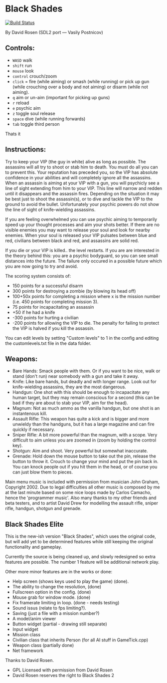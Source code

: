 # Black Shades
[![Build Status](https://travis-ci.com/shamazmazum/blackshades.svg?branch=master)](https://travis-ci.com/shamazmazum/blackshades)

By David Rosen (SDL2 port — Vasily Postnicov)

## Controls:

* `WASD` walk
* `shift` run
* `mouse` look
* `control` crouch/zoom
* `click` = fire (while aiming) or smash (while running) or pick up gun
  (while crouching over a body and not aiming) or disarm (while not
  aiming).
* `q` aim or un-aim (important for picking up guns)
* `r` reload
* `e` psychic aim
* `z` toggle soul release
* `space` dive (while running forwards)
* `tab` toggle third person

Thats it

## Instructions:
Try to keep your VIP (the guy in white) alive as long as possible. The
assassins will all try to shoot or stab him to death. You must do all
you can to prevent this. Your reputation has preceded you, so the VIP
has absolute confidence in your abilities and will completely ignore
all the assassins. When an assassin is aiming at your VIP with a gun,
you will psychicly see a line of sight extending from him to your
VIP. This line will narrow and redden until it disappears and the
assassin fires. Depending on the situation it may be best just to
shoot the assassin(s), or to dive and tackle the VIP to the ground to
avoid the bullet. Unfortunately your psychic powers do not show the
line of sight of knife-wielding assassins.

If you are feeling overwhelmed you can use psychic aiming to
temporarily speed up your thought processes and aim your shots
better. If there are no visible enemies you may want to release your
soul and look for nearby enemies. When your soul is released your VIP
pulsates between blue and red, civilians between black and red, and
assassins are solid red.

If you die or your VIP is killed.. the level restarts. If you are are
interested in the theory behind this: you are a psychic bodyguard, so
you can see small distances into the future. The failure only occured
in a possible future which you are now going to try and avoid. 

The scoring system consists of: 
* 150 points for a successful disarm
* 300 points for destroying a zombie (by blowing its head off)
* 100+50x points for completing a mission where x is the mission
  number (i.e. 450 points for completing mission 3).
* 75 points for incapacitating an assassin
* +50 if he had a knife
* -300 points for hurting a civilian
* -200 points for allowing the VIP to die. The penalty for failing to
  protect the VIP is halved if you kill the assassin. 

You can edit levels by setting "Custom levels" to 1 in the config and
editing the customlevels.txt file in the data folder.

## Weapons:

* Bare Hands: Smack people with them. Or if you want to be nice, walk
  or stand (don't run) near somebody with a gun and take it away.
* Knife: Like bare hands, but deadly and with longer range. Look out
  for knife-wielding assassins, they are the most dangerous.
* Handgun: One shot with this should be enough to incapacitate any
  human target, but they may remain conscious for a second (this can
  be bad if they are about to stab your VIP, aim for the head).
* Magnum:  Not as much ammo as the vanilla handgun, but one shot is an
  instantenous kill.
* Assault Rifle: This weapon has quite a kick and is bigger and more
  unwieldy than the handguns, but it has a large magazine and can fire
  quickly if necessary.
* Sniper Rifle: A bit more powerful than the magnum, with a
  scope. Very difficult to aim unless you are zoomed in (zoom by
  holding the control key).
* Shotgun: Aim and shoot. Very powerful but somewhat inaccurate.
* Grenade: Hold down the mouse button to take out the pin, release the
  button to throw it. Crouch to change your mind and put the pin back
  in. You can knock people out if you hit them in the head, or  of
  course you can just blow them to pieces.

Main menu music is included with permission from musician John Graham,
Copyright 2002. Due to legal difficulties all other music is composed
by me at the last minute based on some nice loops made by Carlos
Camacho, hence the 'programmer music'. Also many thanks to my other
friends and beta testers, and to artist David Drew for modelling the
assault rifle, sniper rifle, handgun, shotgun and grenade.

## Black Shades Elite

This is the new-ish version "Black Shades", which uses the original
code, but will add yet to be determined features while still keeping
the original functionality and gameplay.

Currently the source is being cleaned up, and slowly redesigned so
extra features are possible.  The number 1 feature will be additional
network play.

Other more minor features are in the works or done:

* Help screen (shows keys used to play the game) (done).
* The ability to change the resolution, (done)
* Fullscreen option in the config. (done)
* Mouse grab for window mode. (done)
* Fix framerate limiting in loop. (done - needs testing)
* Sound issus (relate to fps limiting?).
* Saving (just a file with a mission number?)
* A model/anim viewer
* Button widget (partial - drawing still separate)
* Input widget
* Mission class
* Civilian class that inherits Person (for all AI stuff in
  GameTick.cpp)
* Weapon class (partially done)
* Net framework

Thanks to David Rosen.
 * GPL Licensed with permission from David Rosen
 * David Rosen reserves the right to Black Shades 2
